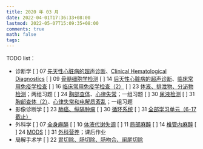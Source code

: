 ```yaml
---
title: 2020 年 03 月
date: 2022-04-01T17:36:33+08:00
lastmod: 2022-05-07T15:09:35+08:00
comments: true
math: false
tags:
---
```


TODO list：

- 诊断学
    [ ] 07 [先天性心脏病的超声诊断](https://changjiang.yuketang.cn/v2/web/student/8095614/5742272/10138961)、[Clinical Hematological Diagnostics](https://changjiang.yuketang.cn/v2/web/student/8095614/5744548/10147446)
    [ ] 09 [骨髓细胞学检测](https://changjiang.yuketang.cn/v2/web/student/8095614/5757663/10194499)
    [ ] 14 [后天性心脏病的超声诊断](https://changjiang.yuketang.cn/v2/web/student/8095614/5780327/10280113)、[临床常用免疫学检查](https://changjiang.yuketang.cn/v2/web/student-v3/8095614/582162056595135232/10291107)
    [ ] 16 [临床常用免疫学检查（2）](https://changjiang.yuketang.cn/v2/web/student-v3/8095614/583517580009383680/10355448)
    [ ] 23 [体液、排泄物、分泌物检测](https://changjiang.yuketang.cn/v2/web/student-v3/8095614/588583963990953728/10534352)；两组习题
    [ ] 24 [胸部查体](https://changjiang.yuketang.cn/v2/web/student/8095614/5839947/10558396)、[心律失常](https://changjiang.yuketang.cn/v2/web/student-v3/8095614/589456644688287360/10573617)；一组习题
    [ ] 30 [尿液检测](https://changjiang.yuketang.cn/v2/web/student-v3/8095614/593659200369180416/10697433)
    [ ] 31 [胸部查体（2）](https://changjiang.yuketang.cn/v2/web/student/8095614/5874589/10722254)、[心律失常和电解质紊乱](https://changjiang.yuketang.cn/v2/web/student-v3/8095614/594539221005431040/10737187)；一组习题
- 影像诊断学
    [ ] 23 [肺癌、纵隔肿瘤](https://changjiang.yuketang.cn/v2/web/student-v3/8095627/588527476186257024/10527895)
    [ ] 30 [循环系统](https://changjiang.yuketang.cn/v2/web/student-v3/8095627/593605255713196288/10691356)
    [ ] 31 [全部学习单元（6-17 截止）](https://changjiang.yuketang.cn/v2/web/studentLog/8095627)
- 外科学
    [ ] 07 [全身麻醉](https://changjiang.yuketang.cn/v2/web/student/8505407/5743622/10143644)
    [ ] 10 [体液代谢失调](https://changjiang.yuketang.cn/v2/web/student/8505407/5765302/10220430)
    [ ] 11 [局部麻醉](https://changjiang.yuketang.cn/v2/web/student/8505407/5770468/10239200)
    [ ] 14 [椎管内麻醉](https://changjiang.yuketang.cn/v2/web/student/8505407/5782216/10287003)
    [ ] 24 [MODS](https://changjiang.yuketang.cn/v2/web/student-v3/8505407/589312815460800000/10565132)
    [ ] 31 [外科营养](https://changjiang.yuketang.cn/v2/web/student-v3/8505407/594376280180585216/10726164)；课后作业
- 局解手术学
    [ ] 22 [胃切除、肠切除、肠吻合、阑尾切除](https://changjiang.yuketang.cn/v2/web/student-v3/8505419/587855531405182464/10500226)


